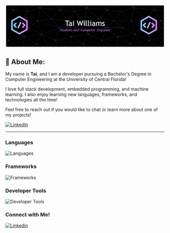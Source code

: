 <img src="github-header-banner.png" alt="Tai Williams Header" width="600" />

## 💫 About Me:
My name is **Tai**, and I am a developer pursuing a Bachelor's Degree in Computer Engineering at the University of Central Florida!

I love full stack development, embedded programming, and machine learning. I also enjoy learning new languages, frameworks, and technologies all the time!

Feel free to reach out if you would like to chat or learn more about one of my projects!

[![LinkedIn](https://img.shields.io/badge/LinkedIn-%230077B5.svg?logo=linkedin&logoColor=white)](https://linkedin.com/in/tai-a-williams)

---

### Languages
![Languages](https://skillicons.dev/icons?i=c,cs,cpp,css,go,html,java,js,matlab,py,ts)

### Frameworks
![Frameworks](https://skillicons.dev/icons?i=arduino,bootstrap,django,fastapi,flask,mysql,nextjs,nodejs,opencv,postgres,react,ros,sqlite,sklearn,tailwind,tensorflow,unity,vite&perline=9)

### Developer Tools
![Developer Tools](https://skillicons.dev/icons?i=aws,blender,cloudflare,cmake,discord,eclipse,figma,git,github,latex,npm,postman,powershell,pycharm,supabase,ubuntu,linux,vercel,vscode,windows&perline=10)

### Connect with Me!
<div>
  <a href="https://www.linkedin.com/in/tai-a-williams">
    <img src="https://skillicons.dev/icons?i=linkedin" alt="Linkedin" />
  </a>
</div>
<!---
TWilliamsA7/TWilliamsA7 is a ✨ special ✨ repository because its `README.md` (this file) appears on your GitHub profile.
You can click the Preview link to take a look at your changes.
--->
